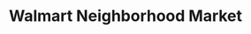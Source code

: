 ---
title: "Walmart Neighborhood Market"
url: /sioux-center/walmart-neighborhood-market/
shop: supermarket
---